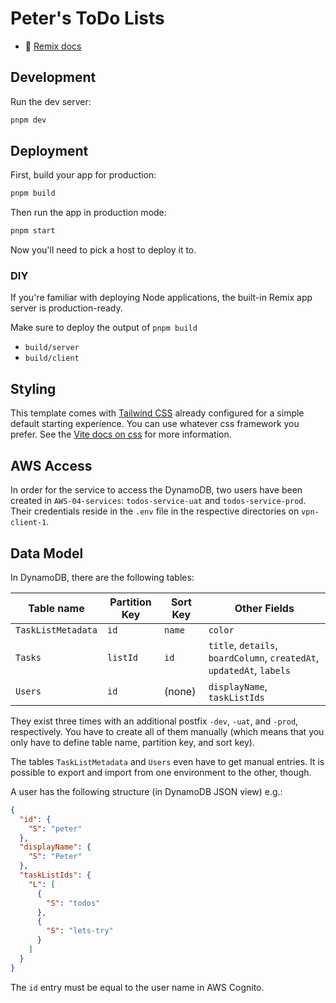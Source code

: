 # Peter's ToDo Lists

- 📖 [Remix docs](https://remix.run/docs)

## Development

Run the dev server:

```bash
pnpm dev
```

## Deployment

First, build your app for production:

```bash
pnpm build
```

Then run the app in production mode:

```bash
pnpm start
```

Now you'll need to pick a host to deploy it to.

### DIY

If you're familiar with deploying Node applications, the built-in Remix app server is production-ready.

Make sure to deploy the output of `pnpm build`

- `build/server`
- `build/client`

## Styling

This template comes with [Tailwind CSS](https://tailwindcss.com/) already configured for a simple default starting experience. You can use whatever css framework you prefer. See the [Vite docs on css](https://vitejs.dev/guide/features.html#css) for more information.

## AWS Access

In order for the service to access the DynamoDB, two users have been created in
`AWS-04-services`: `todos-service-uat` and `todos-service-prod`. Their credentials
reside in the `.env` file in the respective directories on `vpn-client-1`.

## Data Model

In DynamoDB, there are the following tables:

 | Table name         | Partition Key | Sort Key | Other Fields  |
 | ------------------ | ------------- | -------- | ------------- |
 | `TaskListMetadata` | `id`          | `name`   | `color`       |
 | `Tasks`            | `listId`      | `id`     | `title`, `details`, `boardColumn`, `createdAt`, `updatedAt`, `labels` |
 | `Users`            | `id`          | (none)   | `displayName`, `taskListIds` |

They exist three times with an additional postfix `-dev`, `-uat`, and `-prod`,
respectively. You have to create all of them manually (which means that you only
have to define table name, partition key, and sort key).

The tables `TaskListMetadata` and `Users` even have to get manual entries. It
is possible to export and import from one environment to the other, though.

A user has the following structure (in DynamoDB JSON view) e.g.:
```json
{
  "id": {
    "S": "peter"
  },
  "displayName": {
    "S": "Peter"
  },
  "taskListIds": {
    "L": [
      {
        "S": "todos"
      },
      {
        "S": "lets-try"
      }
    ]
  }
}
```

The `id` entry must be equal to the user name in AWS Cognito.

